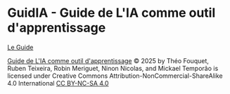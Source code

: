 # GuidIA - Guide de L'IA comme outil d'apprentissage

[Le Guide](https://raw.githubusercontent.com/SciencesPoBordeaux/guidia/main/guide-ia-education.pdf)

[Guide de L'IA comme outil d'apprentissage](https://raw.githubusercontent.com/SciencesPoBordeaux/guidia/blob/main/guide-ia-education.pdf) © 2025 by Théo Fouquet, Ruben Teixeira, Robin Meriguet, Ninon Nicolas, and Mickael Temporão is licensed under Creative Commons Attribution-NonCommercial-ShareAlike 4.0 International [CC BY-NC-SA 4.0](https://creativecommons.org/licenses/by-nc-sa/4.0/?ref=chooser-v1)

